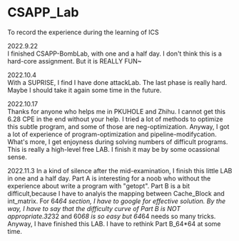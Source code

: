 # CSAPP_Lab
To record the experience during the learning of ICS

2022.9.22   
I finished CSAPP-BombLab, with one and a half day.
I don't think this is a hard-core assignment. But it is REALLY FUN~

2022.10.4  
With a SUPRISE, I find I have done attackLab.
The last phase is really hard. Maybe I should take it again some time in the future.

2022.10.17  
Thanks for anyone who helps me in PKUHOLE and Zhihu. I cannot get this 6.28 CPE in the end without your help.
I tried a lot of methods to optimize this subtle program, and some of those are neg-optimization.
Anyway, I got a lot of experience of program-optimization and pipeline-modifycation. 
What's more, I get enjoyness during solving numbers of difficult programs.
This is really a high-level free LAB. I finish it may be by some ocassional sense.

2022.11.3
In a kind of silence after the mid-examination, I finish this little LAB in one and a half day.
Part A is interesting for a noob who without the experience about write a program with "getopt".
Part B is a bit difficult,because I have to analyis the mapping between Cache_Block and int_matrix.
For 64*64 section, I have to google for effective solution.
By the way, I have to say that the difficulty curve of Part B is NOT appropriate.32*32 and 60*68 is so easy but 64*64 needs so many tricks.
Anyway, I have finished this LAB. I have to rethink Part B_64*64 at some time.
